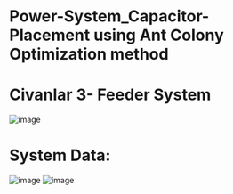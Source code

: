 # Power-System_Capacitor-Placement using Ant Colony Optimization method
# Civanlar 3- Feeder System
![image](https://github.com/Divya-Samudra/Power-System_Capacitor-Placement/assets/130666521/30f28175-8fed-4ed0-86c5-d7a31428185d)
# System Data:
![image](https://github.com/Divya-Samudra/Power-System_Capacitor-Placement/assets/130666521/47da1f2b-ef7c-49b2-84b3-4cb3963bd282)
![image](https://github.com/Divya-Samudra/Power-System_Capacitor-Placement/assets/130666521/8357ff99-8745-46db-8f20-47141b1e3bb1)
